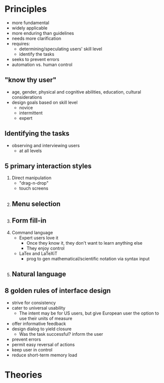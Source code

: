 # Principles
- more fundamental
- widely applicable
- more enduring than guidelines
- needs more clarification
- requires:
	- determining/speculating users' skill level
	- identify the tasks
- seeks to prevent errors
- automation vs. human control

## "know thy user"
- age, gender, physical and cognitive abilities, education, cultural considerations
- design goals based on skill level
	- novice
	- intermittent
	- expert

## Identifying the tasks
- observing and interviewing users
	- at all levels

## 5 primary interaction styles
1. Direct manipulation
	- "drag-n-drop"
	- touch screens
2. Menu selection
	- 
3. Form fill-in
	- 
4. Command language
	- Expert users love it
		- Once they know it, they don't want to learn anything else
		- They enjoy control
	- LaTex and LaTeXiT
		- prog to gen mathematical/scientific notation via syntax input
1. Natural language
	- 
## 8 golden rules of interface design
- strive for consistency
- cater to universal usability
	- The intent may be for US users, but give European user the option to use their units of measure
- offer informative feedback 
- design dialog to yield closure
	- Was the task successful? inform the user
- prevent errors
- permit easy reversal of actions
- keep user in control
- reduce short-term memory load


# Theories